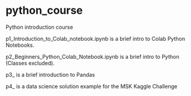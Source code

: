 # python_course
Python introduction course

p1_Introduction_to_Colab_notebook.ipynb is a brief intro to Colab Python Notebooks.

p2_Beginners_Python_Colab_Notebook.ipynb is  a brief intro to Python (Classes excluded).

p3_ is a brief introduction to Pandas

p4_ is a data science solution example for the MSK Kaggle Challenge
